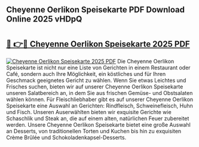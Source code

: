 ## Cheyenne Oerlikon Speisekarte PDF Download Online 2025 vHDpQ

# <h2><a href="http://gc5lfz.nevu.top/?p=Cheyenne+Oerlikon+Speisekarte">🔗 👉🔴 Cheyenne Oerlikon Speisekarte 2025 PDF</a></h2>

[![Cheyenne Oerlikon Speisekarte 2025 PDF](https://i.imgur.com/dBaPXMq.png)](http://gc5lfz.nevu.top/?p=Cheyenne+Oerlikon+Speisekarte)
Die Cheyenne Oerlikon Speisekarte ist nicht nur eine Liste von Gerichten in einem Restaurant oder Café, sondern auch Ihre Möglichkeit, ein köstliches und für Ihren Geschmack geeignetes Gericht zu wählen. Wenn Sie etwas Leichtes und Frisches suchen, bieten wir auf unserer Cheyenne Oerlikon Speisekarte unseren Salatbereich an, in dem Sie aus frischen Gemüse- und Obstsalaten wählen können. Für Fleischliebhaber gibt es auf unserer Cheyenne Oerlikon Speisekarte eine Auswahl an Gerichten: Rindfleisch, Schweinefleisch, Huhn und Fisch. Unseren Auserwählten bieten wir exquisite Gerichte wie Schaschlik und Steak an, die auf einem alten, natürlichen Feuer zubereitet werden. Unsere Cheyenne Oerlikon Speisekarte bietet eine große Auswahl an Desserts, von traditionellen Torten und Kuchen bis hin zu exquisiten Crème Brûlée und Schokoladenkapsel-Desserts.
